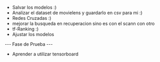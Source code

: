 * Salvar los modelos :)
* Analizar el dataset de movielens y guardarlo en csv para mi :)
* Redes Cruzadas :)
* mejorar la busqueda en recuperacion sino es con el scann con otro
* tf-Ranking :)
* Ajustar los modelos

--- Fase de Prueba ---
* Aprender a utilizar tensorboard